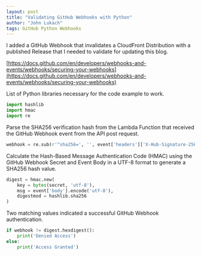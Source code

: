 ```yaml
---
layout: post
title: "Validating GitHub Webhooks with Python"
author: "John Lukach"
tags: GitHub Python Webhooks
---
```


I added a GitHub Webhook that invalidates a CloudFront Distribution with a published Release that I needed to validate for updating this blog.

[https://docs.github.com/en/developers/webhooks-and-events/webhooks/securing-your-webhooks](https://docs.github.com/en/developers/webhooks-and-events/webhooks/securing-your-webhooks)

List of Python libraries necessary for the code example to work.

```python
import hashlib
import hmac
import re
```

Parse the SHA256 verification hash from the Lambda Function that received the GitHub Webhook event from the API post request.

```python
webhook = re.sub(r'^sha256=', '', event['headers']['X-Hub-Signature-256'])
```

Calculate the Hash-Based Message Authentication Code (HMAC) using the GitHub Webhook Secret and Event Body in a UTF-8 format to generate a SHA256 hash value.

```python
digest = hmac.new(
    key = bytes(secret, 'utf-8'),
    msg = event['body'].encode('utf-8'),
    digestmod = hashlib.sha256
)
```

Two matching values indicated a successful GitHub Webhook authentication.

```python
if webhook != digest.hexdigest():
    print('Denied Access')
else:
    print('Access Granted')
```
